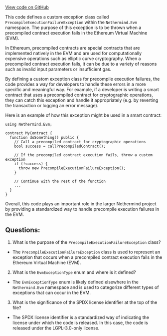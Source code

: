 [View code on GitHub](https://github.com/nethermindeth/nethermind/Nethermind.Evm/PrecompileExecutionFailureException.cs)

This code defines a custom exception class called `PrecompileExecutionFailureException` within the `Nethermind.Evm` namespace. The purpose of this exception is to be thrown when a precompiled contract execution fails in the Ethereum Virtual Machine (EVM).

In Ethereum, precompiled contracts are special contracts that are implemented natively in the EVM and are used for computationally expensive operations such as elliptic curve cryptography. When a precompiled contract execution fails, it can be due to a variety of reasons such as invalid input parameters or insufficient gas.

By defining a custom exception class for precompile execution failures, the code provides a way for developers to handle these errors in a more specific and meaningful way. For example, if a developer is writing a smart contract that uses a precompiled contract for cryptographic operations, they can catch this exception and handle it appropriately (e.g. by reverting the transaction or logging an error message).

Here is an example of how this exception might be used in a smart contract:

```
using Nethermind.Evm;

contract MyContract {
  function doSomething() public {
    // Call a precompiled contract for cryptographic operations
    bool success = callPrecompiledContract();

    // If the precompiled contract execution fails, throw a custom exception
    if (!success) {
      throw new PrecompileExecutionFailureException();
    }

    // Continue with the rest of the function
    ...
  }
}
```

Overall, this code plays an important role in the larger Nethermind project by providing a standardized way to handle precompile execution failures in the EVM.
## Questions: 
 1. What is the purpose of the `PrecompileExecutionFailureException` class?
- The `PrecompileExecutionFailureException` class is used to represent an exception that occurs when a precompiled contract execution fails in the Ethereum Virtual Machine (EVM).

2. What is the `EvmExceptionType` enum and where is it defined?
- The `EvmExceptionType` enum is likely defined elsewhere in the `Nethermind.Evm` namespace and is used to categorize different types of exceptions that can occur in the EVM.

3. What is the significance of the SPDX license identifier at the top of the file?
- The SPDX license identifier is a standardized way of indicating the license under which the code is released. In this case, the code is released under the LGPL-3.0-only license.